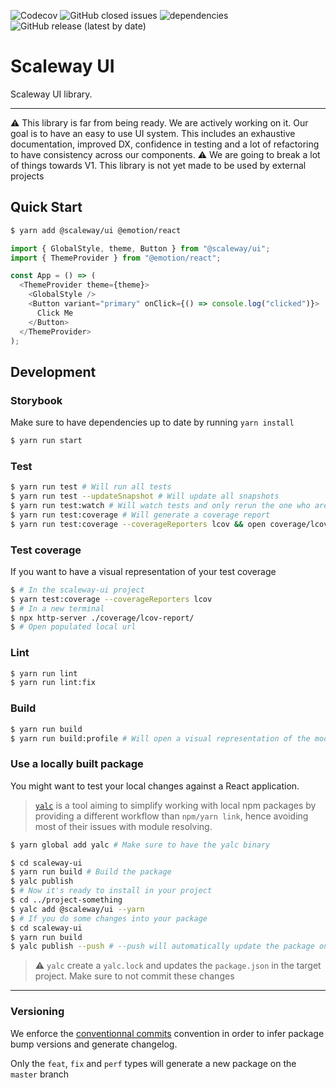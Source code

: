 ![Codecov](https://img.shields.io/codecov/c/github/scaleway/scaleway-ui)
![GitHub closed issues](https://img.shields.io/github/issues-closed/scaleway/scaleway-ui)
![dependencies](https://david-dm.org/scaleway/scaleway-ui.svg)
![GitHub release (latest by date)](https://img.shields.io/github/v/release/scaleway/scaleway-ui)

# Scaleway UI

Scaleway UI library.

---

⚠️ This library is far from being ready. We are actively working on it. Our goal is to have an easy to use UI system. This includes an exhaustive documentation, improved DX, confidence in testing and a lot of refactoring to have consistency across our components.
⚠️ We are going to break a lot of things towards V1. This library is not yet made to be used by external projects

## Quick Start

```sh
$ yarn add @scaleway/ui @emotion/react
```

```js
import { GlobalStyle, theme, Button } from "@scaleway/ui";
import { ThemeProvider } from "@emotion/react";

const App = () => (
  <ThemeProvider theme={theme}>
    <GlobalStyle />
    <Button variant="primary" onClick={() => console.log("clicked")}>
      Click Me
    </Button>
  </ThemeProvider>
);
```

## Development

### Storybook

Make sure to have dependencies up to date by running `yarn install`

```sh
$ yarn run start
```

### Test

```sh
$ yarn run test # Will run all tests
$ yarn run test --updateSnapshot # Will update all snapshots
$ yarn run test:watch # Will watch tests and only rerun the one who are modified
$ yarn run test:coverage # Will generate a coverage report
$ yarn run test:coverage --coverageReporters lcov && open coverage/lcov-report/index.html # Will generate an open an html code coverage report
```

### Test coverage

If you want to have a visual representation of your test coverage

```sh
$ # In the scaleway-ui project
$ yarn test:coverage --coverageReporters lcov
$ # In a new terminal
$ npx http-server ./coverage/lcov-report/
$ # Open populated local url
```

### Lint

```sh
$ yarn run lint
$ yarn run lint:fix
```

### Build

```sh
$ yarn run build
$ yarn run build:profile # Will open a visual representation of the modules inside the compile package
```

### Use a locally built package

You might want to test your local changes against a React application.

> [`yalc`](https://github.com/whitecolor/yalc) is a tool aiming to simplify working with local npm packages by providing a different workflow than `npm/yarn link`, hence avoiding most of their issues with module resolving.

```bash
$ yarn global add yalc # Make sure to have the yalc binary
```

```bash
$ cd scaleway-ui
$ yarn run build # Build the package
$ yalc publish
$ # Now it's ready to install in your project
$ cd ../project-something
$ yalc add @scaleway/ui --yarn
$ # If you do some changes into your package
$ cd scaleway-ui
$ yarn run build
$ yalc publish --push # --push will automatically update the package on projects where it have been added
```

> :warning: `yalc` create a `yalc.lock` and updates the `package.json` in the target project. Make sure to not commit these changes

---

### Versioning

We enforce the [conventionnal commits](https://www.conventionalcommits.org) convention in order to infer package bump versions and generate changelog.

Only the `feat`, `fix` and `perf` types will generate a new package on the `master` branch
